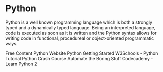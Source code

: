 # Python

Python is a well known programming language which is both a strongly typed and a dynamically typed language. Being an interpreted language, code is executed as soon as it is written and the Python syntax allows for writing code in functional, procedureal or object-oriented programmatic ways.

<ResourceGroupTitle>Free Content</ResourceGroupTitle>
<BadgeLink colorScheme='blue' badgeText='Python Website' href='https://www.python.org/'>Python Website</BadgeLink>
<BadgeLink colorScheme='blue' badgeText='Read' href='https://www.python.org/about/gettingstarted/'>Python Getting Started</BadgeLink>
<BadgeLink badgeText='Course' colorScheme='green' href='https://www.w3schools.com/python/'>W3Schools - Python Tutorial </BadgeLink>
<BadgeLink badgeText='Course' colorScheme='green' href='https://ehmatthes.github.io/pcc/'>Python Crash Course</BadgeLink>
<BadgeLink colorScheme='blue' badgeText='Read' href='https://automatetheboringstuff.com/'>Automate the Boring Stuff</BadgeLink>
<BadgeLink badgeText='Course' colorScheme='green' href='https://www.codecademy.com/learn/learn-python'>Codecademy - Learn Python 2</BadgeLink>
